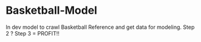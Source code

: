 # Basketball-Model

In dev model to crawl Basketball Reference and get data for modeling. 
Step 2 ?
Step 3 = PROFIT!!
